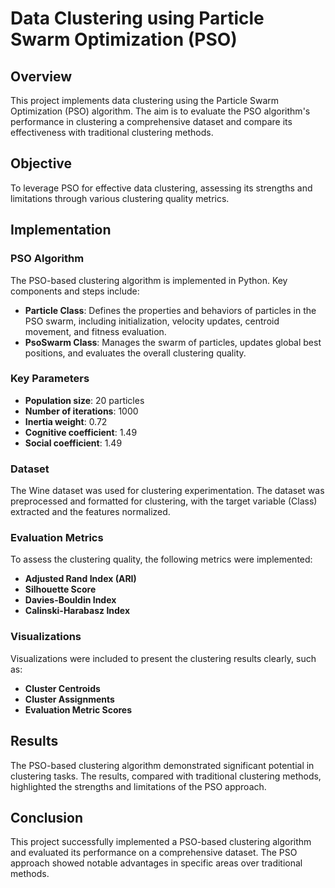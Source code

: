 # Data Clustering using Particle Swarm Optimization (PSO)

## Overview

This project implements data clustering using the Particle Swarm Optimization (PSO) algorithm. The aim is to evaluate the PSO algorithm's performance in clustering a comprehensive dataset and compare its effectiveness with traditional clustering methods.

## Objective

To leverage PSO for effective data clustering, assessing its strengths and limitations through various clustering quality metrics.

## Implementation

### PSO Algorithm

The PSO-based clustering algorithm is implemented in Python. Key components and steps include:

- **Particle Class**: Defines the properties and behaviors of particles in the PSO swarm, including initialization, velocity updates, centroid movement, and fitness evaluation.
- **PsoSwarm Class**: Manages the swarm of particles, updates global best positions, and evaluates the overall clustering quality.

### Key Parameters

- **Population size**: 20 particles
- **Number of iterations**: 1000
- **Inertia weight**: 0.72
- **Cognitive coefficient**: 1.49
- **Social coefficient**: 1.49

### Dataset

The Wine dataset was used for clustering experimentation. The dataset was preprocessed and formatted for clustering, with the target variable (Class) extracted and the features normalized.

### Evaluation Metrics

To assess the clustering quality, the following metrics were implemented:

- **Adjusted Rand Index (ARI)**
- **Silhouette Score**
- **Davies-Bouldin Index**
- **Calinski-Harabasz Index**

### Visualizations

Visualizations were included to present the clustering results clearly, such as:

- **Cluster Centroids**
- **Cluster Assignments**
- **Evaluation Metric Scores**

## Results

The PSO-based clustering algorithm demonstrated significant potential in clustering tasks. The results, compared with traditional clustering methods, highlighted the strengths and limitations of the PSO approach.


## Conclusion

This project successfully implemented a PSO-based clustering algorithm and evaluated its performance on a comprehensive dataset. The PSO approach showed notable advantages in specific areas over traditional methods.




